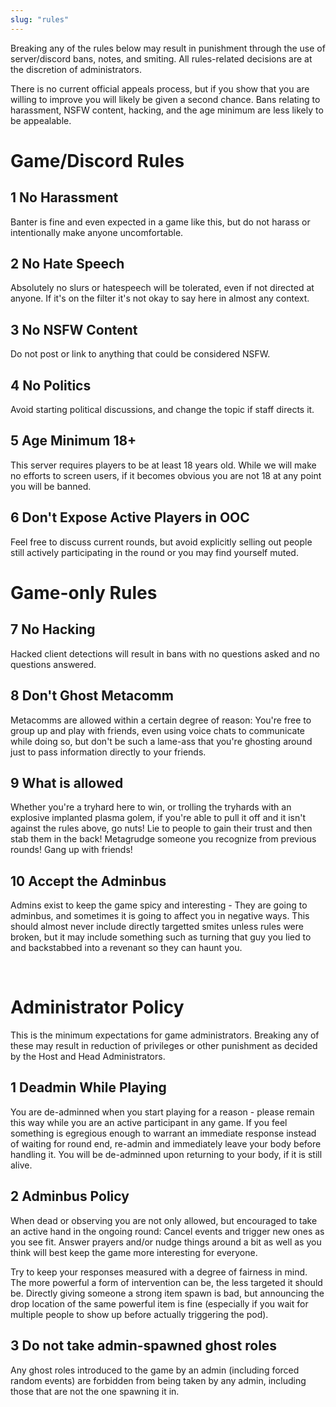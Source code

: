 ```yaml
---
slug: "rules"
---
```


Breaking any of the rules below may result in punishment through the use of server/discord bans, notes, and smiting. All rules-related decisions are at the discretion of administrators.

There is no current official appeals process, but if you show that you are willing to improve you will likely be given a second chance. Bans relating to harassment, NSFW content, hacking, and the age minimum are less likely to be appealable.

# Game/Discord Rules

## 1 No Harassment

Banter is fine and even expected in a game like this, but do not harass or intentionally make anyone uncomfortable.

## 2 No Hate Speech

Absolutely no slurs or hatespeech will be tolerated, even if not directed at anyone. If it's on the filter it's not okay to say here in almost any context.

## 3 No NSFW Content

Do not post or link to anything that could be considered NSFW.

## 4 No Politics

Avoid starting political discussions, and change the topic if staff directs it.

## 5 Age Minimum 18+

This server requires players to be at least 18 years old. While we will make no efforts to screen users, if it becomes obvious you are not 18 at any point you will be banned.

## 6 Don't Expose Active Players in OOC

Feel free to discuss current rounds, but avoid explicitly selling out people still actively participating in the round or you may find yourself muted.

# Game-only Rules

## 7 No Hacking

Hacked client detections will result in bans with no questions asked and no questions answered.

## 8 Don't Ghost Metacomm

Metacomms are allowed within a certain degree of reason: You're free to group up and play with friends, even using voice chats to communicate while doing so, but don't be such a lame-ass that you're ghosting around just to pass information directly to your friends.

## 9 What is allowed

Whether you're a tryhard here to win, or trolling the tryhards with an explosive implanted plasma golem, if you're able to pull it off and it isn't against the rules above, go nuts! Lie to people to gain their trust and then stab them in the back! Metagrudge someone you recognize from previous rounds! Gang up with friends!

## 10 Accept the Adminbus

Admins exist to keep the game spicy and interesting - They are going to adminbus, and sometimes it is going to affect you in negative ways. This should almost never include directly targetted smites unless rules were broken, but it may include something such as turning that guy you lied to and backstabbed into a revenant so they can haunt you.

&nbsp;

# Administrator Policy

This is the minimum expectations for game administrators. Breaking any of these may result in reduction of privileges or other punishment as decided by the Host and Head Administrators.

## 1 Deadmin While Playing

You are de-adminned when you start playing for a reason - please remain this way while you are an active participant in any game. If you feel something is egregious enough to warrant an immediate response instead of waiting for round end, re-admin and immediately leave your body before handling it. You will be de-adminned upon returning to your body, if it is still alive.

## 2 Adminbus Policy

When dead or observing you are not only allowed, but encouraged to take an active hand in the ongoing round: Cancel events and trigger new ones as you see fit. Answer prayers and/or nudge things around a bit as well as you think will best keep the game more interesting for everyone.

Try to keep your responses measured with a degree of fairness in mind. The more powerful a form of intervention can be, the less targeted it should be. Directly giving someone a strong item spawn is bad, but announcing the drop location of the same powerful item is fine (especially if you wait for multiple people to show up before actually triggering the pod).

## 3 Do not take admin-spawned ghost roles

Any ghost roles introduced to the game by an admin (including forced random events) are forbidden from being taken by any admin, including those that are not the one spawning it in.
